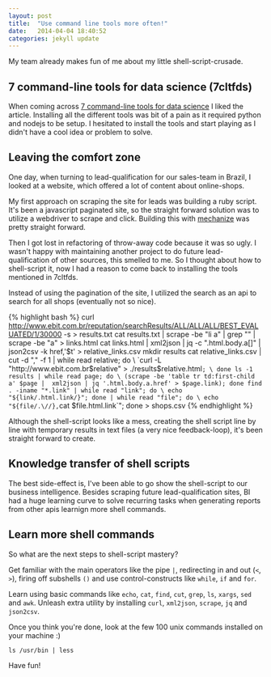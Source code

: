 ```yaml
---
layout: post
title:  "Use command line tools more often!"
date:   2014-04-04 18:40:52
categories: jekyll update
---
```


My team already makes fun of me about my little shell-script-crusade.

## 7 command-line tools for data science (7cltfds)

When coming across
[7 command-line tools for data science](http://jeroenjanssens.com/2013/09/19/seven-command-line-tools-for-data-science.html)
I liked the article. Installing all the different tools was bit of a
pain as it required python and nodejs to be setup. I hesitated to
install the tools and start playing as I didn't have a cool idea or
problem to solve.

## Leaving the comfort zone

One day, when turning to lead-qualification for our sales-team in Brazil, I
looked at a website, which offered a lot of content about online-shops.

My first approach on scraping the site for leads was building a ruby
script. It's been a javascript paginated site, so the straight forward
solution was to utilize a webdriver to scrape and click. Building this with
[mechanize](https://github.com/sparklemotion/mechanize) was pretty straight forward.

Then I got lost in refactoring of throw-away code because it was so
ugly. I wasn't happy with maintaining another project to do future
lead-qualification of other sources, this smelled to me.
So I thought about how to shell-script it, now I had a reason
to come back to installing the tools mentioned in 7cltfds.

Instead of using the pagination of the site, I utilized the search as
an api to search for all shops (eventually not so nice).

{% highlight bash %}
curl http://www.ebit.com.br/reputation/searchResults/ALL/ALL/ALL/BEST_EVALUATED/1/30000 -s > results.txt
cat results.txt | scrape -be "li a" | grep "</a>" | scrape -be "a" > links.html
cat links.html | xml2json | jq -c ".html.body.a[]" | json2csv -k href,'$t' > relative_links.csv
mkdir results
cat relative_links.csv | cut -d "," -f 1 | while read relative; do \
`curl -L "http://www.ebit.com.br$relative" > ./results$relative.html`; \
done
ls -1 results | while read page; do \
(scrape -be 'table tr td:first-child a' $page |  xml2json | jq '.html.body.a.href' > $page.link); done
find . -iname "*.link" | while read "link"; do \
echo "${link/.html.link/}"; done | while read "file"; do \
echo "${file/.\//},`cat $file.html.link`"; done > shops.csv
{% endhighlight %}

Although the shell-script looks like a mess, creating the shell script
line by line with temporary results in text files (a very nice
feedback-loop), it's been straight forward to create.

## Knowledge transfer of shell scripts

The best side-effect is, I've been able to go show the shell-script to
our business intelligence. Besides scraping future
lead-qualification sites, BI had a huge learning curve to solve
recurring tasks when generating reports from other apis learnign more
shell commands.

## Learn more shell commands

So what are the next steps to shell-script mastery?

Get familiar with the main operators like the pipe `|`, redirecting in
and out (`<`, `>`), firing off subshells `()` and use
control-constructs like `while`, `if` and `for`.

Learn using basic commands like `echo`, `cat`, `find`, `cut`, `grep`, `ls`,
`xargs`, `sed` and `awk`. Unleash extra utility by installing `curl`, `xml2json`,
`scrape`, `jq` and `json2csv`.

Once you think you're done, look at the few 100 unix commands
installed on your machine :)

    ls /usr/bin | less

Have fun!


